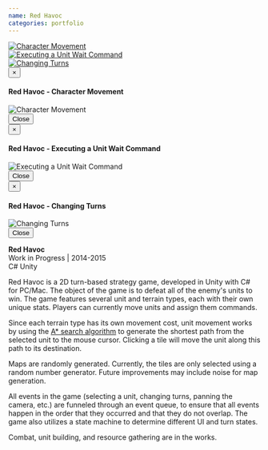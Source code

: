 ```yaml
---
name: Red Havoc
categories: portfolio
---
```



<div class="row">
  <div class="col-xs-6 col-md-3">
    <a href="#" class="thumbnail" data-toggle="modal" data-target="#red_havoc_modal1">
      <img src="{{ site.url }}/assets/images/red_havoc_screenshot1.png" alt="Character Movement">
    </a>
  </div>
  <div class="col-xs-6 col-md-3">
    <a href="#" class="thumbnail" data-toggle="modal" data-target="#red_havoc_modal2">
      <img src="{{ site.url }}/assets/images/red_havoc_screenshot2.png" alt="Executing a Unit Wait Command">
    </a>
  </div>
  <div class="col-xs-6 col-md-3">
    <a href="#" class="thumbnail" data-toggle="modal" data-target="#red_havoc_modal3">
      <img src="{{ site.url }}/assets/images/red_havoc_screenshot3.png" alt="Changing Turns">
    </a>
  </div>
</div>

<!-- Modal 1 -->
<div class="modal fade" id="red_havoc_modal1" tabindex="-1" role="dialog" aria-labelledby="myModalLabel">
  <div class="modal-dialog" role="document">
    <div class="modal-content">
      <div class="modal-header">
        <button type="button" class="close" data-dismiss="modal" aria-label="Close"><span aria-hidden="true">&times;</span></button>
        <h4 class="modal-title" id="myModalLabel">Red Havoc - Character Movement</h4>
      </div>
      <div class="modal-body">
        <img src="{{ site.url }}/assets/images/red_havoc_screenshot1.png" alt="Character Movement">
      </div>
      <div class="modal-footer">
        <button type="button" class="btn btn-default" data-dismiss="modal">Close</button>
      </div>
    </div>
  </div>
</div>

<!-- Modal 2 -->
<div class="modal fade" id="red_havoc_modal2" tabindex="-1" role="dialog" aria-labelledby="myModalLabel">
  <div class="modal-dialog" role="document">
    <div class="modal-content">
      <div class="modal-header">
        <button type="button" class="close" data-dismiss="modal" aria-label="Close"><span aria-hidden="true">&times;</span></button>
        <h4 class="modal-title" id="myModalLabel">Red Havoc - Executing a Unit Wait Command</h4>
      </div>
      <div class="modal-body">
        <img src="{{ site.url }}/assets/images/red_havoc_screenshot2.png" alt="Executing a Unit Wait Command">
      </div>
      <div class="modal-footer">
        <button type="button" class="btn btn-default" data-dismiss="modal">Close</button>
      </div>
    </div>
  </div>
</div>

<!-- Modal 3 -->
<div class="modal fade" id="red_havoc_modal3" tabindex="-1" role="dialog" aria-labelledby="myModalLabel">
  <div class="modal-dialog" role="document">
    <div class="modal-content">
      <div class="modal-header">
        <button type="button" class="close" data-dismiss="modal" aria-label="Close"><span aria-hidden="true">&times;</span></button>
        <h4 class="modal-title" id="myModalLabel">Red Havoc - Changing Turns</h4>
      </div>
      <div class="modal-body">
        <img src="{{ site.url }}/assets/images/red_havoc_screenshot3.png" alt="Changing Turns">
      </div>
      <div class="modal-footer">
        <button type="button" class="btn btn-default" data-dismiss="modal">Close</button>
      </div>
    </div>
  </div>
</div>

**Red Havoc** <br />
Work in Progress | 2014-2015<br />
<span class="label label-primary">C#</span>
<span class="label label-primary">Unity</span><br />

Red Havoc is a 2D turn-based strategy game, developed in Unity with C# for PC/Mac.
The object of the game is to defeat all of the enemy's units to win. The game features
several unit and terrain types, each with their own unique stats. Players can currently
move units and assign them commands.

Since each terrain type has its own movement cost,
unit movement works by using the [A* search algorithm](https://en.wikipedia.org/wiki/A*_search_algorithm)
to generate the shortest path from the selected unit to the mouse cursor. Clicking a tile will
move the unit along this path to its destination.

Maps are randomly generated. Currently, the tiles are only selected using a random number generator.
Future improvements may include noise for map generation.

All events in the game (selecting a unit, changing turns, panning the camera, etc.) are funneled through
an event queue, to ensure that all events happen in the order that they occurred and that they do not
overlap. The game also utilizes a state machine to determine different UI and turn states.

Combat, unit building, and resource gathering are in the works.
